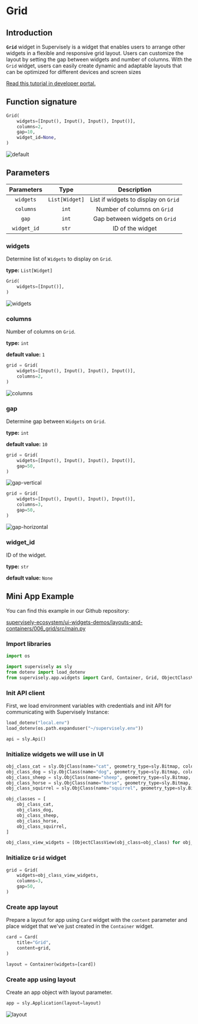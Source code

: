 # Grid

## Introduction

**`Grid`** widget in Supervisely is a widget that enables users to arrange other widgets in a flexible and responsive grid layout. Users can customize the layout by setting the gap between widgets and number of columns. With the `Grid` widget, users can easily create dynamic and adaptable layouts that can be optimized for different devices and screen sizes


[Read this tutorial in developer portal.](https://developer.supervise.ly/app-development/widgets/layouts-and-containers/grid)

## Function signature

```python
Grid(
    widgets=[Input(), Input(), Input(), Input()],
    columns=2,
    gap=10,
    widget_id=None,
)
```

![default](https://user-images.githubusercontent.com/79905215/224012052-20054f6a-716c-4eff-8c75-bce3a0974eaf.png)

## Parameters

| Parameters  |      Type      |             Description              |
| :---------: | :------------: | :----------------------------------: |
|  `widgets`  | `List[Widget]` | List if widgets to display on `Grid` |
|  `columns`  |     `int`      |     Number of columns on `Grid`      |
|    `gap`    |     `int`      |    Gap between widgets on `Grid`     |
| `widget_id` |     `str`      |           ID of the widget           |

### widgets

Determine list of `Widgets` to display on `Grid`.

**type:** `List[Widget]`

```python
Grid(
    widgets=[Input()],
)
```

![widgets](https://user-images.githubusercontent.com/79905215/224015238-ede7e112-d1dd-4cfa-922d-547b43a2a311.png)

### columns

Number of columns on `Grid`.

**type:** `int`

**default value:** `1`

```python
grid = Grid(
    widgets=[Input(), Input(), Input(), Input()],
    columns=2,
)
```

![columns](https://user-images.githubusercontent.com/79905215/224012052-20054f6a-716c-4eff-8c75-bce3a0974eaf.png)

### gap

Determine gap between `Widgets` on `Grid`.

**type:** `int`

**default value:** `10`

```python
grid = Grid(
    widgets=[Input(), Input(), Input(), Input()],
    gap=50,
)
```

![gap-vertical](https://user-images.githubusercontent.com/79905215/224015899-c9bc0e72-f912-42f1-851b-aaddaf43a9e7.png)

```python
grid = Grid(
    widgets=[Input(), Input(), Input(), Input()],
    columns=3,
    gap=50,
)
```

![gap-horizontal](https://user-images.githubusercontent.com/79905215/224016117-99d1a1d9-934b-48f5-b6d8-05ec4515526b.png)

### widget_id

ID of the widget.

**type:** `str`

**default value:** `None`

## Mini App Example

You can find this example in our Github repository:

[supervisely-ecosystem/ui-widgets-demos/layouts-and-containers/006_grid/src/main.py](https://github.com/supervisely-ecosystem/ui-widgets-demos/blob/master/layouts-and-containers/006_grid/src/main.py)

### Import libraries

```python
import os

import supervisely as sly
from dotenv import load_dotenv
from supervisely.app.widgets import Card, Container, Grid, ObjectClassView
```

### Init API client

First, we load environment variables with credentials and init API for communicating with Supervisely Instance:

```python
load_dotenv("local.env")
load_dotenv(os.path.expanduser("~/supervisely.env"))

api = sly.Api()
```

### Initialize widgets we will use in UI

```python
obj_class_cat = sly.ObjClass(name="cat", geometry_type=sly.Bitmap, color=[255, 0, 0])
obj_class_dog = sly.ObjClass(name="dog", geometry_type=sly.Bitmap, color=[0, 255, 0])
obj_class_sheep = sly.ObjClass(name="sheep", geometry_type=sly.Bitmap, color=[0, 0, 255])
obj_class_horse = sly.ObjClass(name="horse", geometry_type=sly.Bitmap, color=[255, 255, 0])
obj_class_squirrel = sly.ObjClass(name="squirrel", geometry_type=sly.Bitmap, color=[255, 0, 255])

obj_classes = [
    obj_class_cat,
    obj_class_dog,
    obj_class_sheep,
    obj_class_horse,
    obj_class_squirrel,
]

obj_class_view_widgets = [ObjectClassView(obj_class=obj_class) for obj_class in obj_classes]
```

### Initialize `Grid` widget

```python
grid = Grid(
    widgets=obj_class_view_widgets,
    columns=3,
    gap=50,
)
```

### Create app layout

Prepare a layout for app using `Card` widget with the `content` parameter and place widget that we've just created in the `Container` widget.

```python
card = Card(
    title="Grid",
    content=grid,
)

layout = Container(widgets=[card])
```

### Create app using layout

Create an app object with layout parameter.

```python
app = sly.Application(layout=layout)
```

![layout](https://user-images.githubusercontent.com/120389559/218116106-778e8c3e-8663-4b9a-96d7-3aef82190be8.png)
